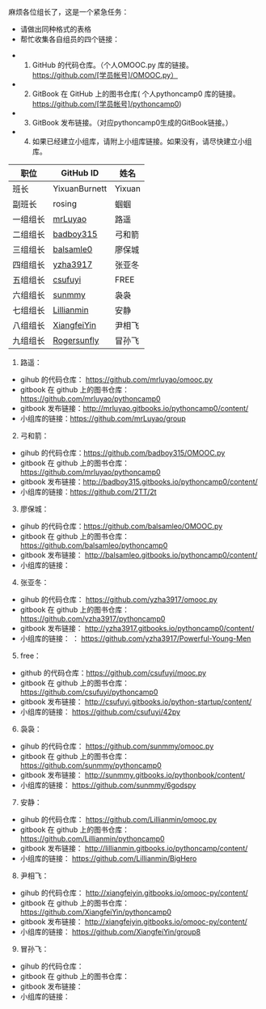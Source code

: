 麻烦各位组长了，这是一个紧急任务：  
* 请做出同种格式的表格  
* 帮忙收集各自组员的四个链接：  

> 
- 1. GitHub 的代码仓库。（个人OMOOC.py 库的链接。https://github.com/[学员帐号]/OMOOC.py）  
- 2. GitBook 在 GitHub 上的图书仓库( 个人pythoncamp0 库的链接。https://github.com/[学员帐号]/pythoncamp0)  
- 3. GitBook 发布链接。（对应pythoncamp0生成的GitBook链接。）  
- 4. 如果已经建立小组库，请附上小组库链接。如果没有，请尽快建立小组库。  




职位 | GitHub ID | 姓名
---- | ---- | ----
班长 | YixuanBurnett | Yixuan
副班长 | rosing | 蝈蝈
一组组长 | [mrLuyao](https://github.com/mrLuyao) | 路遥
二组组长 | [badboy315](https://github.com/badboy315) | 弓和箭
三组组长 | [balsamle0](https://github.com/balsamleo) | 廖保城
四组组长 | [yzha3917](https://github.com/yzha3917) | 张亚冬
五组组长 | [csufuyi](https://github.com/csufuyi) | FREE
六组组长 | [sunmmy](https://github.com/sunmmy) | 袅袅
七组组长 | [Lillianmin](https://github.com/Lillianmin) | 安静
八组组长 | [XiangfeiYin](https://github.com/XiangfeiYin) | 尹相飞
九组组长 | [Rogersunfly](https://github.com/Rogersunfly) | 冒孙飞



1. 路遥：   
  - gihub 的代码仓库： https://github.com/mrluyao/omooc.py  
  - gitbook 在 github 上的图书仓库：https://github.com/mrluyao/pythoncamp0  
  - gitbook 发布链接：http://mrluyao.gitbooks.io/pythoncamp0/content/
  - 小组库的链接：https://github.com/mrLuyao/group  

2. 弓和箭：  
  - gihub 的代码仓库：https://github.com/badboy315/OMOOC.py
  - gitbook 在 github 上的图书仓库：https://github.com/mrluyao/pythoncamp0  
  - gitbook 发布链接：http://badboy315.gitbooks.io/pythoncamp0/content/  
  - 小组库的链接：https://github.com/2TT/2t   

3. 廖保城：  
  - gihub 的代码仓库：https://github.com/balsamleo/OMOOC.py
  - gitbook 在 github 上的图书仓库：https://github.com/balsamleo/pythoncamp0  
  - gitbook 发布链接： http://balsamleo.gitbooks.io/pythoncamp0/content/
  - 小组库的链接：  

4. 张亚冬：  
  - gihub 的代码仓库：  https://github.com/yzha3917/omooc.py
  - gitbook 在 github 上的图书仓库：  https://github.com/yzha3917/pythoncamp0
  - gitbook 发布链接：  http://yzha3917.gitbooks.io/pythoncamp0/content/
  - 小组库的链接：  ：  https://github.com/yzha3917/Powerful-Young-Men

5. free：  
  - github 的代码仓库：https://github.com/csufuyi/mooc.py  
  - gitbook 在 github 上的图书仓库：  https://github.com/csufuyi/pythoncamp0
  - gitbook 发布链接：  http://csufuyi.gitbooks.io/python-startup/content/
  - 小组库的链接：    https://github.com/csufuyi/42py

6. 袅袅：  
  - gihub 的代码仓库： https://github.com/sunmmy/omooc.py 
  - gitbook 在 github 上的图书仓库：https://github.com/sunmmy/pythoncamp0
  - gitbook 发布链接： http://sunmmy.gitbooks.io/pythonbook/content/ 
  - 小组库的链接： https://github.com/sunmmy/6godspy  

7. 安静：  
  - gihub 的代码仓库：  https://github.com/Lillianmin/omooc.py
  - gitbook 在 github 上的图书仓库：  https://github.com/Lillianmin/pythoncamp0
  - gitbook 发布链接：  http://lillianmin.gitbooks.io/pythoncamp/content/
  - 小组库的链接：    https://github.com/Lillianmin/BigHero

8. 尹相飞：  
  - gihub 的代码仓库：  http://xiangfeiyin.gitbooks.io/omooc-py/content/
  - gitbook 在 github 上的图书仓库： https://github.com/XiangfeiYin/pythoncamp0 
  - gitbook 发布链接：  http://xiangfeiyin.gitbooks.io/omooc-py/content/
  - 小组库的链接：    https://github.com/XiangfeiYin/group8

9. 冒孙飞：  
  - gihub 的代码仓库：  
  - gitbook 在 github 上的图书仓库：  
  - gitbook 发布链接：  
  - 小组库的链接：   

